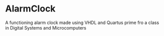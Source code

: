 # AlarmClock
A functioning alarm clock made using VHDL and Quartus prime fro a class in Digital Systems and Microcomputers
